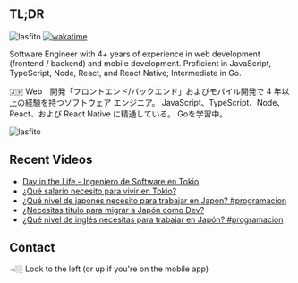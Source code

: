 
## TL;DR 　

<img src="https://komarev.com/ghpvc/?username=lasfito&label=Profile%20views&color=0e75b6&style=flat" alt="lasfito" />  [![wakatime](https://wakatime.com/badge/user/5f64052e-88c6-4b16-a87a-e9f52142e69a.svg)](https://wakatime.com/@5f64052e-88c6-4b16-a87a-e9f52142e69a)

Software Engineer with 4+ years of experience in web development (frontend / backend) and mobile development. Proficient in JavaScript, TypeScript, Node, React, and React Native; Intermediate in Go. 

🇯🇵 Web　開発「フロントエンド/バックエンド」およびモバイル開発で 4 年以上の経験を持つソフトウェア エンジニア。 JavaScript、TypeScript、Node、React、および React Native に精通している。 Goを学習中。

<img align="center" src="https://github-readme-stats.vercel.app/api/top-langs?username=lasfito&show_icons=true&locale=es&layout=compact&langs_count=4&theme=nord&custom_title=Stack+by+GitHub" alt="lasfito" /> 

## Recent Videos
<!-- BLOG-POST-LIST:START -->
- [Day in the Life - Ingeniero de Software en Tokio](https://www.youtube.com/watch?v=OMv-vVP3DgA)
- [¿Qué salario necesito para vivir en Tokio?](https://www.youtube.com/watch?v=TvtvqYPl80I)
- [¿Qué nivel de japonés necesito para trabajar en Japón? #programacion](https://www.youtube.com/watch?v=0aDiQxS_aj0)
- [¿Necesitas titulo para migrar a Japón como Dev?](https://www.youtube.com/watch?v=eGjZm1m21hs)
- [¿Qué nivel de inglés necesitas para trabajar en Japón? #programacion](https://www.youtube.com/watch?v=EJCJRe8mlyU)
<!-- BLOG-POST-LIST:END -->

## Contact

👈🏼 Look to the left (or up if you're on the mobile app)









  
